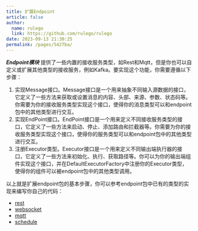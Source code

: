 ```yaml
---
title: 扩展Endpoint
article: false
author: 
  name: rulego
  link: https://github.com/rulego/rulego
date: 2023-09-13 21:30:25
permalink: /pages/5427ba/
---
```



***Endpoint模块*** 提供了一些内置的接收服务类型，如Rest和Mqtt，但是你也可以自定义或扩展其他类型的接收服务，例如Kafka。要实现这个功能，你需要遵循以下步骤：

1. 实现Message接口。Message接口是一个用来抽象不同输入源数据的接口，它定义了一些方法来获取或设置消息的内容、头部、来源、参数、状态码等。你需要为你的接收服务类型实现这个接口，使得你的消息类型可以和endpoint包中的其他类型进行交互。
2. 实现EndPoint接口。EndPoint接口是一个用来定义不同接收服务类型的接口，它定义了一些方法来启动、停止、添加路由和拦截器等。你需要为你的接收服务类型实现这个接口，使得你的服务类型可以和endpoint包中的其他类型进行交互。
3. 注册Executor类型。Executor接口是一个用来定义不同输出端执行器的接口，它定义了一些方法来初始化、执行、获取路径等。你可以为你的输出端组件实现这个接口，并在DefaultExecutorFactory中注册你的Executor类型，使得你的组件可以被endpoint包中的其他类型调用。

以上就是扩展endpoint包的基本步骤，你可以参考endpoint包中已有的类型的实现来编写你自己的代码：
- [rest](https://github.com/rulego/rulego/tree/main/endpoint/rest/rest.go) 
- [websocket](https://github.com/rulego/rulego/tree/main/endpoint/websocket/websocket.go)
- [mqtt](https://github.com/rulego/rulego/tree/main/endpoint/mqtt/mqtt.go) 
- [schedule](https://github.com/rulego/rulego/tree/main/endpoint/schedule/schedule.go) 